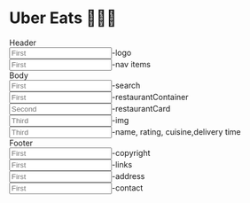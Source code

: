 
# Uber Eats 🍔🍟🍕

 Header<br>
    <input type="text" placeholder="First" tabindex="1" />-logo<br>
    <input type="text" placeholder="First" tabindex="1" />-nav items
 <br>
 Body<br>
    <input type="text" placeholder="First" tabindex="1" />-search<br>
    <input type="text" placeholder="First" tabindex="1" />-restaurantContainer<br>
        <input type="text" placeholder="Second" tabindex="2" />-restaurantCard<br>
            <input type="text" placeholder="Third" tabindex="3" />-img<br>
            <input type="text" placeholder="Third" tabindex="3" />-name, rating, cuisine,delivery time
<br>
 Footer<br>
    <input type="text" placeholder="First" tabindex="1" />-copyright<br>
    <input type="text" placeholder="First" tabindex="1" />-links<br>
    <input type="text" placeholder="First" tabindex="1" />-address<br>
    <input type="text" placeholder="First" tabindex="1" />-contact
